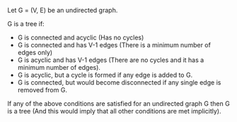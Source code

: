 Let G = (V, E) be an undirected graph.

G is a tree if:

- G is connected and acyclic (Has no cycles)
- G is connected and has V-1 edges (There is a minimum number of edges only)
- G is acyclic and has V-1 edges (There are no cycles and it has a minimum number of edges).
- G is acyclic, but a cycle is formed if any edge is added to G.
- G is connected, but would become disconnected if any single edge is removed from G.

If any of the above conditions are satisfied for an undirected graph G then G is a tree (And this would imply that all other conditions are met implicitly).